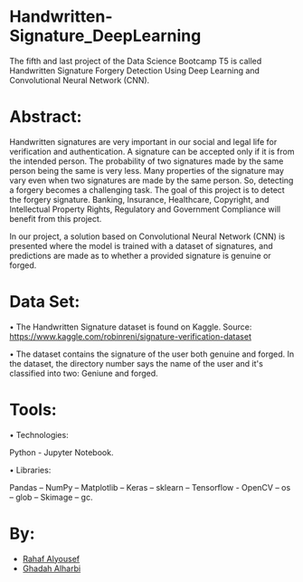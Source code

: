 # Handwritten-Signature_DeepLearning
The fifth and last project of the Data Science Bootcamp T5 is called Handwritten Signature Forgery Detection Using Deep Learning and Convolutional Neural Network (CNN).

# Abstract:
Handwritten signatures are very important in our social and legal life for verification and authentication.
A signature can be accepted only if it is from the intended person. The probability of two signatures made by the same person being the same is very less. Many properties of the signature may vary even when two signatures are made by the same person. So, detecting a forgery becomes a challenging task.
The goal of this project is to detect the forgery signature. Banking, Insurance, Healthcare, Copyright, and Intellectual Property Rights, Regulatory and Government Compliance will benefit from this project.

In our project, a solution based on Convolutional Neural Network (CNN) is presented where the model is trained with a dataset of signatures, and predictions are made as to whether a provided signature is genuine or forged.

# Data Set:
• The Handwritten Signature dataset is found on Kaggle. Source: https://www.kaggle.com/robinreni/signature-verification-dataset

• The dataset contains the signature of the user both genuine and forged. In the dataset, the directory number says the name of the user and it's classified into two: Geniune and forged.

# Tools:
• Technologies:

Python - Jupyter Notebook.

• Libraries:

Pandas – NumPy – Matplotlib – Keras – sklearn – Tensorflow - OpenCV – os – glob – Skimage – gc.

# By:
- [Rahaf Alyousef](https://github.com/rahafkh1)
- [Ghadah Alharbi](https://github.com/ghadh-fr)
